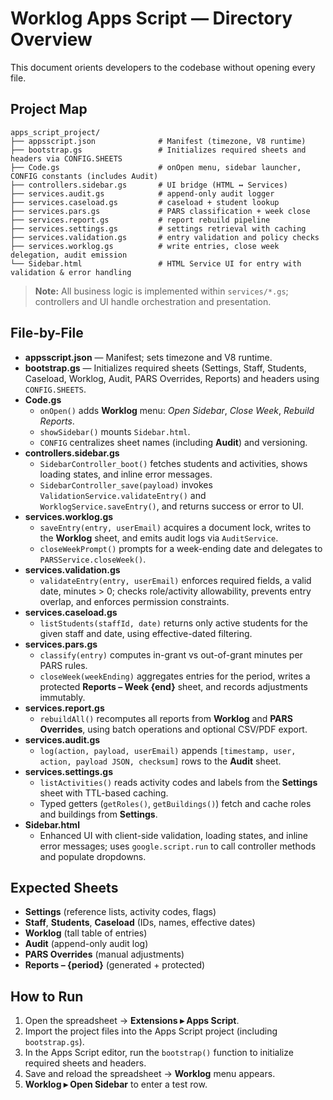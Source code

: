 # Worklog Apps Script — Directory Overview

This document orients developers to the codebase without opening every file.

## Project Map

```
apps_script_project/
├── appsscript.json              # Manifest (timezone, V8 runtime)
├── bootstrap.gs                 # Initializes required sheets and headers via CONFIG.SHEETS
├── Code.gs                      # onOpen menu, sidebar launcher, CONFIG constants (includes Audit)
├── controllers.sidebar.gs       # UI bridge (HTML ↔ Services)
├── services.audit.gs            # append-only audit logger
├── services.caseload.gs         # caseload + student lookup
├── services.pars.gs             # PARS classification + week close
├── services.report.gs           # report rebuild pipeline
├── services.settings.gs         # settings retrieval with caching
├── services.validation.gs       # entry validation and policy checks
├── services.worklog.gs          # write entries, close week delegation, audit emission
└── Sidebar.html                 # HTML Service UI for entry with validation & error handling
```

> **Note:** All business logic is implemented within `services/*.gs`; controllers and UI handle orchestration and presentation.

## File-by-File

- **appsscript.json** — Manifest; sets timezone and V8 runtime.
- **bootstrap.gs** — Initializes required sheets (Settings, Staff, Students, Caseload, Worklog, Audit, PARS Overrides, Reports) and headers using `CONFIG.SHEETS`.
- **Code.gs**
  - `onOpen()` adds **Worklog** menu: *Open Sidebar*, *Close Week*, *Rebuild Reports*.
  - `showSidebar()` mounts `Sidebar.html`.
  - `CONFIG` centralizes sheet names (including **Audit**) and versioning.
- **controllers.sidebar.gs**
  - `SidebarController_boot()` fetches students and activities, shows loading states, and inline error messages.
  - `SidebarController_save(payload)` invokes `ValidationService.validateEntry()` and `WorklogService.saveEntry()`, and returns success or error to UI.
- **services.worklog.gs**
  - `saveEntry(entry, userEmail)` acquires a document lock, writes to the **Worklog** sheet, and emits audit logs via `AuditService`.
  - `closeWeekPrompt()` prompts for a week-ending date and delegates to `PARSService.closeWeek()`.
- **services.validation.gs**
  - `validateEntry(entry, userEmail)` enforces required fields, a valid date, minutes > 0; checks role/activity allowability, prevents entry overlap, and enforces permission constraints.
- **services.caseload.gs**
  - `listStudents(staffId, date)` returns only active students for the given staff and date, using effective-dated filtering.
- **services.pars.gs**
  - `classify(entry)` computes in-grant vs out-of-grant minutes per PARS rules.
  - `closeWeek(weekEnding)` aggregates entries for the period, writes a protected **Reports – Week {end}** sheet, and records adjustments immutably.
- **services.report.gs**
  - `rebuildAll()` recomputes all reports from **Worklog** and **PARS Overrides**, using batch operations and optional CSV/PDF export.
- **services.audit.gs**
  - `log(action, payload, userEmail)` appends `[timestamp, user, action, payload JSON, checksum]` rows to the **Audit** sheet.
- **services.settings.gs**
  - `listActivities()` reads activity codes and labels from the **Settings** sheet with TTL-based caching.
  - Typed getters (`getRoles()`, `getBuildings()`) fetch and cache roles and buildings from **Settings**.
- **Sidebar.html**
  - Enhanced UI with client-side validation, loading states, and inline error messages; uses `google.script.run` to call controller methods and populate dropdowns.

## Expected Sheets

- **Settings** (reference lists, activity codes, flags)
- **Staff**, **Students**, **Caseload** (IDs, names, effective dates)
- **Worklog** (tall table of entries)
- **Audit** (append-only audit log)
- **PARS Overrides** (manual adjustments)
- **Reports – {period}** (generated + protected)

## How to Run

1. Open the spreadsheet → **Extensions ▸ Apps Script**.
2. Import the project files into the Apps Script project (including `bootstrap.gs`).
3. In the Apps Script editor, run the `bootstrap()` function to initialize required sheets and headers.
4. Save and reload the spreadsheet → **Worklog** menu appears.
5. **Worklog ▸ Open Sidebar** to enter a test row.
